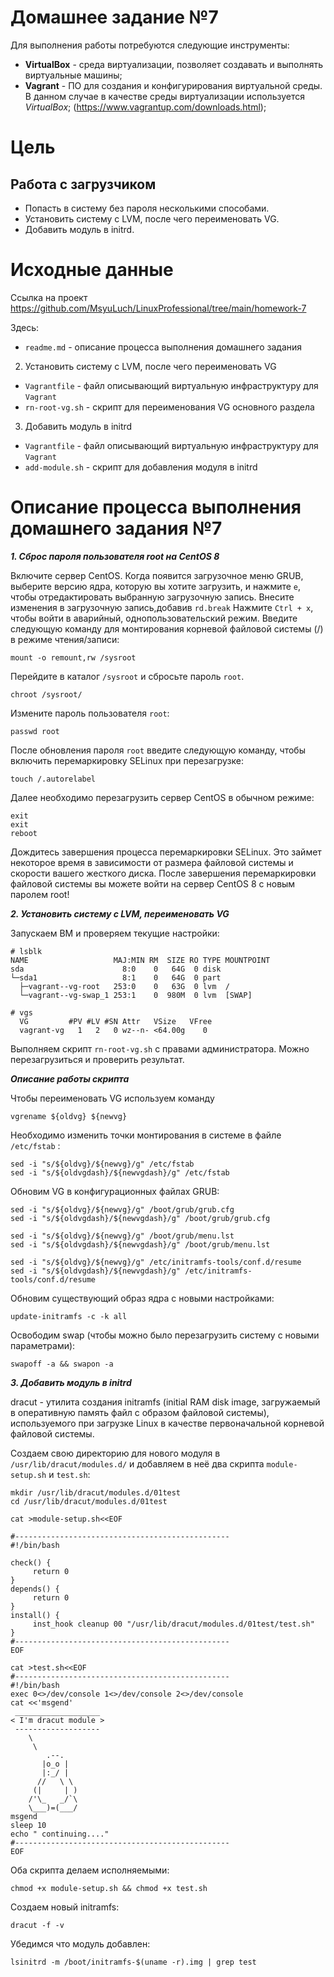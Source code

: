 # **Домашнее задание №7**

Для выполнения работы потребуются следующие инструменты:

- **VirtualBox** - среда виртуализации, позволяет создавать и выполнять виртуальные машины;
- **Vagrant** - ПО для создания и конфигурирования виртуальной среды. В данном случае в качестве среды виртуализации используется *VirtualBox*; (https://www.vagrantup.com/downloads.html);

# **Цель**
 
## **Работа с загрузчиком**
 
- Попасть в систему без пароля несколькими способами.
- Установить систему с LVM, после чего переименовать VG.
- Добавить модуль в initrd.

# **Исходные данные**

Ссылка на проект https://github.com/MsyuLuch/LinuxProfessional/tree/main/homework-7

Здесь:
- `readme.md` - описание процесса выполнения домашнего задания
 2. Установить систему с LVM, после чего переименовать VG
- `Vagrantfile` - файл описывающий виртуальную инфраструктуру для `Vagrant`
- `rn-root-vg.sh` - скрипт для переименования VG основного раздела
 3. Добавить модуль в initrd
- `Vagrantfile` - файл описывающий виртуальную инфраструктуру для `Vagrant`
- `add-module.sh` - скрипт для добавления модуля в initrd

# **Описание процесса выполнения домашнего задания №7**

***1. Сброс пароля пользователя root на CentOS 8***

Включите сервер CentOS.
Когда появится загрузочное меню GRUB, выберите версию ядра, которую вы хотите загрузить, 
и нажмите `e`, чтобы отредактировать выбранную загрузочную запись.
Внесите изменения в загрузочную запись,добавив `rd.break`
Нажмите `Ctrl + x`, чтобы войти в аварийный, однопользовательский режим.
Введите следующую команду для монтирования корневой файловой системы (/) в режиме чтения/записи:
```
mount -o remount,rw /sysroot
```
Перейдите в каталог `/sysroot` и сбросьте пароль `root`.
```
chroot /sysroot/
```
Измените пароль пользователя `root`:
```
passwd root
```
После обновления пароля `root` введите следующую команду, чтобы включить перемаркировку SELinux при перезагрузке:
```
touch /.autorelabel
```
Далее необходимо перезагрузить сервер CentOS в обычном режиме:
```
exit
exit
reboot
```
Дождитесь завершения процесса перемаркировки SELinux.
Это займет некоторое время в зависимости от размера файловой системы и скорости вашего жесткого диска.
После завершения перемаркировки файловой системы вы можете войти на сервер CentOS 8 с новым паролем root!

***2. Установить систему с LVM, переименовать VG***

Запускаем ВМ и проверяем текущие настройки:

```
# lsblk
NAME                   MAJ:MIN RM  SIZE RO TYPE MOUNTPOINT
sda                      8:0    0   64G  0 disk
└─sda1                   8:1    0   64G  0 part
  ├─vagrant--vg-root   253:0    0   63G  0 lvm  /
  └─vagrant--vg-swap_1 253:1    0  980M  0 lvm  [SWAP]

# vgs
  VG         #PV #LV #SN Attr   VSize   VFree
  vagrant-vg   1   2   0 wz--n- <64.00g    0

```

Выполняем скрипт `rn-root-vg.sh` с правами администратора. Можно перезагрузиться и проверить результат.

***Описание работы скрипта***

Чтобы переименовать VG используем команду
```
vgrename ${oldvg} ${newvg}
```

Необходимо изменить точки монтирования в системе в файле `/etc/fstab` : 
```
sed -i "s/${oldvg}/${newvg}/g" /etc/fstab
sed -i "s/${oldvgdash}/${newvgdash}/g" /etc/fstab
```
Обновим VG в конфигурационных файлах GRUB:
```
sed -i "s/${oldvg}/${newvg}/g" /boot/grub/grub.cfg
sed -i "s/${oldvgdash}/${newvgdash}/g" /boot/grub/grub.cfg

sed -i "s/${oldvg}/${newvg}/g" /boot/grub/menu.lst
sed -i "s/${oldvgdash}/${newvgdash}/g" /boot/grub/menu.lst

sed -i "s/${oldvg}/${newvg}/g" /etc/initramfs-tools/conf.d/resume
sed -i "s/${oldvgdash}/${newvgdash}/g" /etc/initramfs-tools/conf.d/resume
```
Обновим существующий образ ядра с новыми настройками:
```
update-initramfs -c -k all
```
Освободим swap (чтобы можно было перезагрузить систему с новыми параметрами):
```
swapoff -a && swapon -a
```

***3. Добавить модуль в initrd***

dracut - утилита создания initramfs (initial RAM disk image, загружаемый в оперативную память файл с образом файловой системы), используемого при загрузке Linux в качестве первоначальной корневой файловой системы. 

Создаем свою директорию для нового модуля в `/usr/lib/dracut/modules.d/` и добавляем в неё два скрипта `module-setup.sh` и `test.sh`:
```
mkdir /usr/lib/dracut/modules.d/01test
cd /usr/lib/dracut/modules.d/01test
```
```
cat >module-setup.sh<<EOF

#------------------------------------------------
#!/bin/bash

check() {
     return 0
}
depends() {
     return 0
}
install() {
     inst_hook cleanup 00 "/usr/lib/dracut/modules.d/01test/test.sh"
}
#------------------------------------------------
EOF
```

```
cat >test.sh<<EOF
#------------------------------------------------
#!/bin/bash
exec 0<>/dev/console 1<>/dev/console 2<>/dev/console
cat <<'msgend'
 ___________________
< I'm dracut module >
 -------------------
    \
     \
        .--.
       |o_o |
       |:_/ |
      //   \ \
     (|     | )
    /'\_   _/`\
    \___)=(___/
msgend
sleep 10
echo " continuing...."
#------------------------------------------------
EOF
```

Оба скрипта делаем исполняемыми:
```
chmod +x module-setup.sh && chmod +x test.sh
```
Создаем новый initramfs: 
```
dracut -f -v
```
Убедимся что модуль добавлен:
```
lsinitrd -m /boot/initramfs-$(uname -r).img | grep test
```
